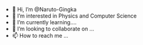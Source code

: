 - 👋 Hi, I’m @Naruto-Gingka
- 👀 I’m interested in Physics and Computer Science
- 🌱 I’m currently learning....
- 💞️ I’m looking to collaborate on ...
- 📫 How to reach me ...

<!---
Naruto-Gingka/Naruto-Gingka is a ✨ special ✨ repository because its `README.md` (this file) appears on your GitHub profile.
You can click the Preview link to take a look at your changes.
--->
